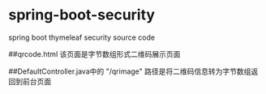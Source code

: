 # spring-boot-security
spring boot thymeleaf security source code

##qrcode.html 该页面是字节数组形式二维码展示页面

##DefaultController.java中的 "/qrimage" 路径是将二维码信息转为字节数组返回到前台页面
